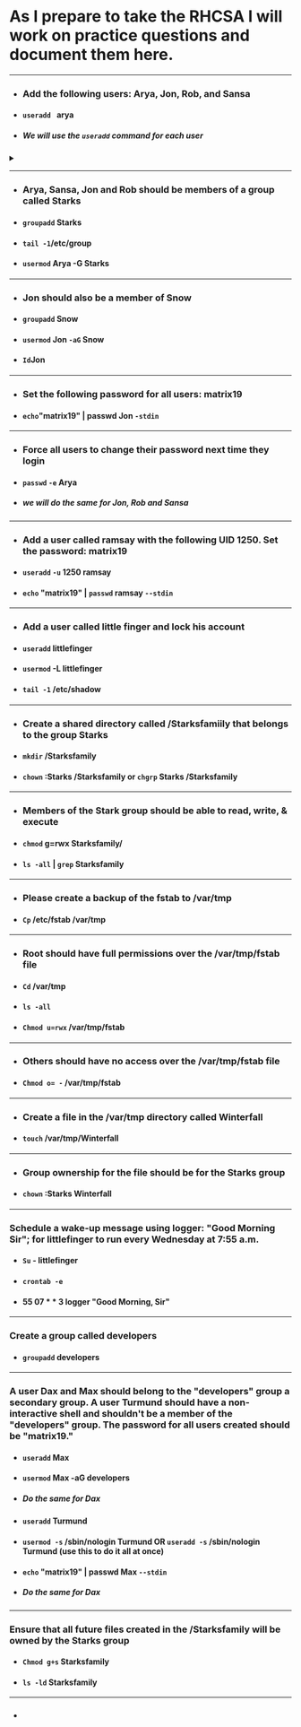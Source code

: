 # As I prepare to take the RHCSA I will work on practice questions and document them here.

---

- ### Add the following users: Arya, Jon, Rob, and Sansa
- #### ```useradd ``` arya
- ##### We will use the ```useradd``` command for each user

<details>
<summary></summary>

</details>

---
- ### Arya, Sansa, Jon and Rob should be members of a group called Starks
- #### ```groupadd``` Starks
- #### ```tail -1```/etc/group
- #### ```usermod``` Arya -G Starks

---
- ### Jon should also be a member of Snow
- #### ```groupadd``` Snow
- #### ```usermod``` Jon ```-aG``` Snow
- #### ```Id```Jon
---
- ### Set the following password for all users: matrix19
- #### ```echo```"matrix19" | passwd Jon ```-stdin```
---
- ### Force all users to change their password next time they login
- #### ```passwd``` ```-e``` Arya
- ##### we will do the same for Jon, Rob and Sansa
---
- ### Add a user called ramsay with the following UID 1250. Set the password: matrix19
- #### ```useradd``` ```-u``` 1250 ramsay
- #### ```echo``` "matrix19" | ```passwd``` ramsay ```--stdin```
---
- ### Add a user called little finger and lock his account
- #### ```useradd``` littlefinger
- #### ```usermod``` -L littlefinger
- #### ```tail -1``` /etc/shadow
---
- ### Create a shared directory called /Starksfamiily that belongs to the group Starks
- #### ```mkdir``` /Starksfamily
- #### ```chown``` :Starks /Starksfamily or ```chgrp``` Starks /Starksfamily
---
- ### Members of the Stark group should be able to read, write, & execute
- #### ```chmod``` g=rwx Starksfamily/
- #### ```ls -all``` | ```grep``` Starksfamily
---
- ### Please create a backup of the fstab to /var/tmp
- #### ```Cp``` /etc/fstab    /var/tmp
---
- ### Root should have full permissions over the /var/tmp/fstab file
- #### ```Cd``` /var/tmp
- #### ```ls -all```
- #### ```Chmod u=rwx``` /var/tmp/fstab
---
- ### Others should have no access over the /var/tmp/fstab file
- #### ```Chmod o= -``` /var/tmp/fstab
---
- ### Create a file in the /var/tmp directory called Winterfall
- #### ```touch``` /var/tmp/Winterfall 
---
- ### Group ownership for the file should be for the Starks group 
- #### ```chown``` :Starks Winterfall
---
### Schedule a wake-up message using logger: "Good Morning Sir"; for littlefinger to run every Wednesday at 7:55 a.m.
- #### ```Su``` - littlefinger
- #### ```crontab -e```
- #### 55 07 * * 3 logger "Good Morning, Sir"
---
### Create a group called developers 
- #### ```groupadd``` developers
---
### A user Dax and Max should belong to the "developers" group a secondary group. A user Turmund should have a non-interactive shell and shouldn't be a member of the "developers" group. The password for all users created should be "matrix19." 
- #### ```useradd``` Max
- #### ```usermod``` Max -aG developers 
- ##### Do the same for Dax
- #### ```useradd``` Turmund
- #### ```usermod -s``` /sbin/nologin Turmund OR ```useradd -s``` /sbin/nologin Turmund (use this to do it all at once) 
- #### ```echo``` "matrix19" | passwd Max ```--stdin``` 
- ##### Do the same for Dax
---
### Ensure that all future files created in the /Starksfamily will be owned by the Starks group
- #### ```Chmod g+s``` Starksfamily
- #### ```ls -ld``` Starksfamily
---
- ###


  








